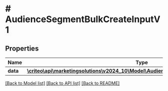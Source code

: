 # # AudienceSegmentBulkCreateInputV1

## Properties

Name | Type | Description | Notes
------------ | ------------- | ------------- | -------------
**data** | [**\criteo\api\marketingsolutions\v2024_10\Model\AudienceSegmentCreateEntityV1Resource[]**](AudienceSegmentCreateEntityV1Resource.md) |  | [optional]

[[Back to Model list]](../../README.md#models) [[Back to API list]](../../README.md#endpoints) [[Back to README]](../../README.md)
